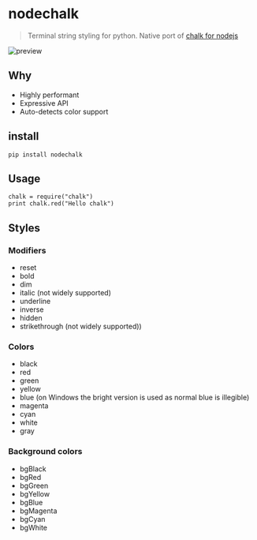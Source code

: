 # nodechalk 
> Terminal string styling for python. Native port of [chalk for nodejs](https://www.npmjs.com/package/chalk)

![preview](http://cdn-qiniu.qiniudn.com/ebe705f3.png)

## Why
* Highly performant
* Expressive API
* Auto-detects color support

## install
```
pip install nodechalk
```

## Usage
````
chalk = require("chalk")
print chalk.red("Hello chalk")
````

## Styles
### Modifiers
* reset
* bold
* dim
* italic (not widely supported)
* underline
* inverse
* hidden
* strikethrough (not widely supported))

### Colors
* black
* red
* green
* yellow
* blue (on Windows the bright version is used as normal blue is illegible)
* magenta
* cyan
* white
* gray

### Background colors
* bgBlack
* bgRed
* bgGreen
* bgYellow
* bgBlue
* bgMagenta
* bgCyan
* bgWhite


